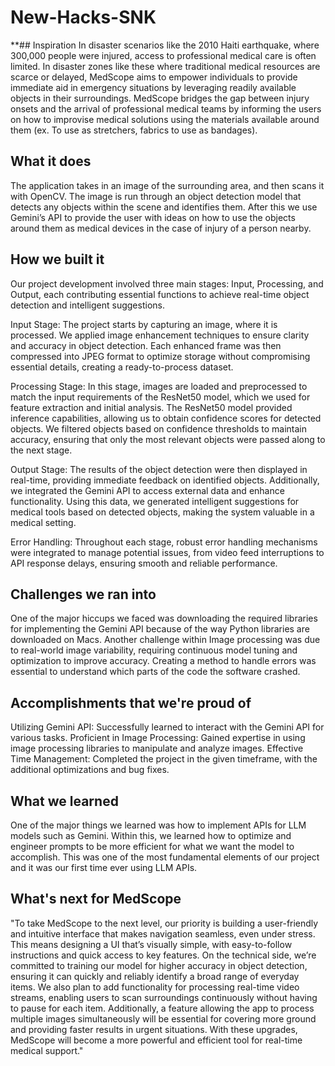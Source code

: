 # New-Hacks-SNK

**## Inspiration
In disaster scenarios like the 2010 Haiti earthquake, where 300,000 people were injured, access to professional medical care is often limited. 
In disaster zones like these where traditional medical resources are scarce or delayed, MedScope aims to empower individuals to provide immediate aid in emergency situations by leveraging readily available objects in their surroundings.
MedScope bridges the gap between injury onsets and the arrival of professional medical teams by informing the users on how to improvise medical solutions using the materials available around them (ex. To use as stretchers, fabrics to use as bandages). 

## What it does
The application takes in an image of the surrounding area, and then scans it with OpenCV. The image is run through an object detection model that detects any objects within the scene and identifies them. After this we use Gemini’s API to provide the user with ideas on how to use the objects around them as medical devices in the case of injury of a person nearby.

## How we built it
Our project development involved three main stages: Input, Processing, and Output, each contributing essential functions to achieve real-time object detection and intelligent suggestions.

Input Stage:
The project starts by capturing an image, where it is processed. We applied image enhancement techniques to ensure clarity and accuracy in object detection. Each enhanced frame was then compressed into JPEG format to optimize storage without compromising essential details, creating a ready-to-process dataset.

Processing Stage:
In this stage, images are loaded and preprocessed to match the input requirements of the ResNet50 model, which we used for feature extraction and initial analysis. The ResNet50 model provided inference capabilities, allowing us to obtain confidence scores for detected objects. We filtered objects based on confidence thresholds to maintain accuracy, ensuring that only the most relevant objects were passed along to the next stage.

Output Stage:
The results of the object detection were then displayed in real-time, providing immediate feedback on identified objects. Additionally, we integrated the Gemini API to access external data and enhance functionality. Using this data, we generated intelligent suggestions for medical tools based on detected objects, making the system valuable in a medical setting.

Error Handling:
Throughout each stage, robust error handling mechanisms were integrated to manage potential issues, from video feed interruptions to API response delays, ensuring smooth and reliable performance.



## Challenges we ran into
One of the major hiccups we faced was downloading the required libraries for implementing the Gemini API because of the way Python libraries are downloaded on Macs. Another challenge within Image processing was due to real-world image variability, requiring continuous model tuning and optimization to improve accuracy. Creating a method to handle errors was essential to understand which parts of the code the software crashed.


## Accomplishments that we're proud of
Utilizing Gemini API: Successfully learned to interact with the Gemini API for various tasks.
Proficient in Image Processing: Gained expertise in using image processing libraries to manipulate and analyze images.
Effective Time Management: Completed the project in the given timeframe, with the additional optimizations and bug fixes.


## What we learned
One of the major things we learned was how to implement APIs for LLM models such as Gemini. Within this, we learned how to optimize and engineer prompts to be more efficient for what we want the model to accomplish. This was one of the most fundamental elements of our project and it was our first time ever using LLM APIs.

## What's next for MedScope
"To take MedScope to the next level, our priority is building a user-friendly and intuitive interface that makes navigation seamless, even under stress. This means designing a UI that’s visually simple, with easy-to-follow instructions and quick access to key features. On the technical side, we’re committed to training our model for higher accuracy in object detection, ensuring it can quickly and reliably identify a broad range of everyday items. We also plan to add functionality for processing real-time video streams, enabling users to scan surroundings continuously without having to pause for each item. Additionally, a feature allowing the app to process multiple images simultaneously will be essential for covering more ground and providing faster results in urgent situations. With these upgrades, MedScope will become a more powerful and efficient tool for real-time medical support."
